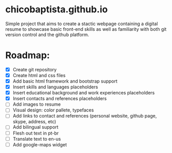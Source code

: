 # chicobaptista.github.io

Simple project that aims to create a stactic webpage containing a digital resume to showcase basic front-end skills as well as familiarity with both git version control and the github platform.

# Roadmap:
- [x] Create git repository
- [x] Create html and css files
- [x] Add basic html framework and bootstrap support
- [x] Insert skills and languages placeholders
- [x] Insert educational background and work experiences placeholders
- [x] Insert contacts and references placeholders
- [ ] Add images to resume
- [ ] Visual design: color pallete, typefaces
- [ ] Add links to contact and references (personal website, github page, skype, address, etc)
- [ ] Add bilingual support
- [ ] Flesh out text in pt-br
- [ ] Translate text to en-us
- [ ] Add google-maps widget